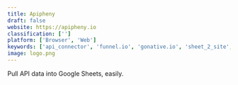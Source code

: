 ```yaml
---
title: Apipheny
draft: false 
website: https://apipheny.io
classification: ['']
platform: ['Browser', 'Web']
keywords: ['api_connector', 'funnel.io', 'gonative.io', 'sheet_2_site', 'sheetapi', 'sheetsu', 'sheety', 'stein', 'supermetrics', 'table_2_site']
image: logo.png
---
```

Pull API data into Google Sheets, easily.